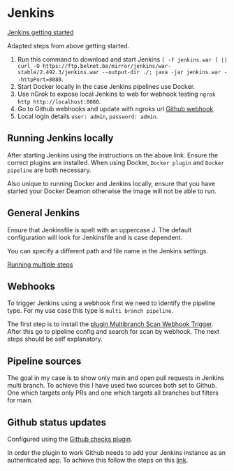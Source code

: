 # Jenkins

[Jenkins getting started](https://www.jenkins.io/doc/pipeline/tour/getting-started)

Adapted steps from above getting started.
1. Run this command to download and start Jenkins `[ -f jenkins.war ] || curl -O https://ftp.belnet.be/mirror/jenkins/war-stable/2.492.3/jenkins.war --output-dir ./; java -jar jenkins.war --httpPort=8080`.
2. Start Docker locally in the case Jenkins pipelines use Docker.
3. Use nGrok to expose local Jenkins to web for webhook testing `ngrok http http://localhost:8080`.
4. Go to Github webhooks and update with ngroks url [Github webhook](https://github.com/michaelCaleyWhaley/programmers-handbook/settings/hooks/539706905).
5. Local login details `user: admin`, `password: admin`.

## Running Jenkins locally

After starting Jenkins using the instructions on the above link. Ensure the correct plugins are installed. When using Docker, `Docker plugin` and `Docker pipeline` are both necessary.

Also unique to running Docker and Jenkins locally, ensure that you have started your Docker Deamon otherwise the image will not be able to run.

## General Jenkins

Ensure that Jenkinsfile is spelt with an uppercase J. The default configuration will look for Jenkinsfile and is case dependent.

You can specify a different path and file name in the Jenkins settings.

[Running multiple steps](https://www.jenkins.io/doc/pipeline/tour/running-multiple-steps)

## Webhooks

To trigger Jenkins using a webhook first we need to identify the pipeline type. For my use case this type is `multi branch pipeline`.

The first step is to install the [plugin Multibranch Scan Webhook Trigger](https://plugins.jenkins.io/multibranch-scan-webhook-trigger). After this go to pipeline config and search for scan by webhook. The next steps should be self explanatory.

## Pipeline sources

The goal in my case is to show only main and open pull requests in Jenkins multi branch. To achieve this I have used two sources both set to Github. One which targets only PRs and one which targets all branches but filters for main.

## Github status updates

Configured using the [Github checks plugin](https://plugins.jenkins.io/github-checks).

In order the plugin to work Github needs to add your Jenkins instance as an authenticated app. To achieve this follow the steps on this [link](https://github.com/jenkinsci/github-branch-source-plugin/blob/master/docs/github-app.adoc).

